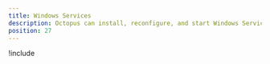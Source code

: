 ```yaml
---
title: Windows Services
description: Octopus can install, reconfigure, and start Windows Services during deployment, usually without requiring any custom scripts.
position: 27
---
```

!include <windows-services>
